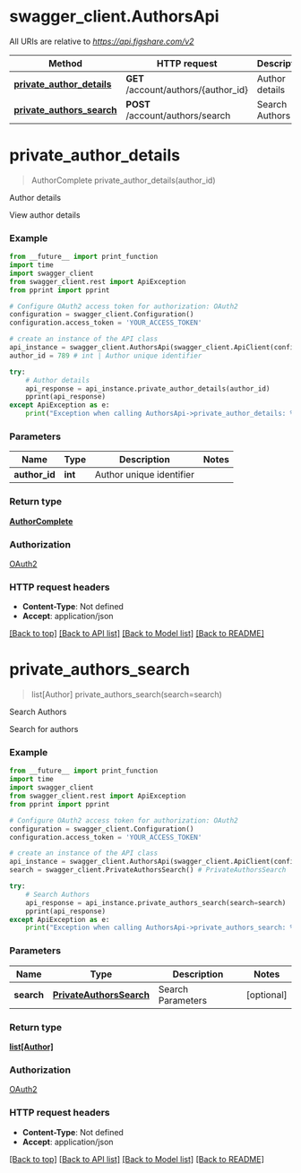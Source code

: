 # swagger_client.AuthorsApi

All URIs are relative to *https://api.figshare.com/v2*

Method | HTTP request | Description
------------- | ------------- | -------------
[**private_author_details**](AuthorsApi.md#private_author_details) | **GET** /account/authors/{author_id} | Author details
[**private_authors_search**](AuthorsApi.md#private_authors_search) | **POST** /account/authors/search | Search Authors


# **private_author_details**
> AuthorComplete private_author_details(author_id)

Author details

View author details

### Example
```python
from __future__ import print_function
import time
import swagger_client
from swagger_client.rest import ApiException
from pprint import pprint

# Configure OAuth2 access token for authorization: OAuth2
configuration = swagger_client.Configuration()
configuration.access_token = 'YOUR_ACCESS_TOKEN'

# create an instance of the API class
api_instance = swagger_client.AuthorsApi(swagger_client.ApiClient(configuration))
author_id = 789 # int | Author unique identifier

try:
    # Author details
    api_response = api_instance.private_author_details(author_id)
    pprint(api_response)
except ApiException as e:
    print("Exception when calling AuthorsApi->private_author_details: %s\n" % e)
```

### Parameters

Name | Type | Description  | Notes
------------- | ------------- | ------------- | -------------
 **author_id** | **int**| Author unique identifier | 

### Return type

[**AuthorComplete**](AuthorComplete.md)

### Authorization

[OAuth2](../README.md#OAuth2)

### HTTP request headers

 - **Content-Type**: Not defined
 - **Accept**: application/json

[[Back to top]](#) [[Back to API list]](../README.md#documentation-for-api-endpoints) [[Back to Model list]](../README.md#documentation-for-models) [[Back to README]](../README.md)

# **private_authors_search**
> list[Author] private_authors_search(search=search)

Search Authors

Search for authors

### Example
```python
from __future__ import print_function
import time
import swagger_client
from swagger_client.rest import ApiException
from pprint import pprint

# Configure OAuth2 access token for authorization: OAuth2
configuration = swagger_client.Configuration()
configuration.access_token = 'YOUR_ACCESS_TOKEN'

# create an instance of the API class
api_instance = swagger_client.AuthorsApi(swagger_client.ApiClient(configuration))
search = swagger_client.PrivateAuthorsSearch() # PrivateAuthorsSearch | Search Parameters (optional)

try:
    # Search Authors
    api_response = api_instance.private_authors_search(search=search)
    pprint(api_response)
except ApiException as e:
    print("Exception when calling AuthorsApi->private_authors_search: %s\n" % e)
```

### Parameters

Name | Type | Description  | Notes
------------- | ------------- | ------------- | -------------
 **search** | [**PrivateAuthorsSearch**](PrivateAuthorsSearch.md)| Search Parameters | [optional] 

### Return type

[**list[Author]**](Author.md)

### Authorization

[OAuth2](../README.md#OAuth2)

### HTTP request headers

 - **Content-Type**: Not defined
 - **Accept**: application/json

[[Back to top]](#) [[Back to API list]](../README.md#documentation-for-api-endpoints) [[Back to Model list]](../README.md#documentation-for-models) [[Back to README]](../README.md)

